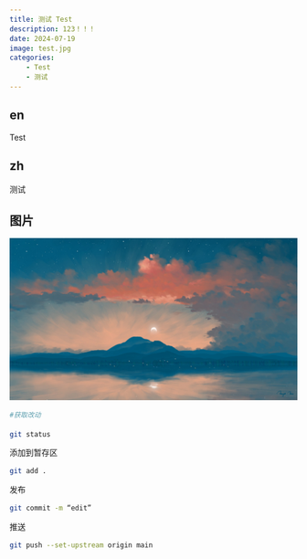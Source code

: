 ```yaml
---
title: 测试 Test 
description: 123！！！
date: 2024-07-19
image: test.jpg
categories:
    - Test
    - 测试
---
```


## en
Test

## zh
测试

## 图片
![测试用Photo1！](test.jpg)



```bash
#获取改动

git status
```

添加到暂存区
```bash
git add .
```
发布
```bash
git commit -m “edit”
```
推送
```bash
git push --set-upstream origin main
```